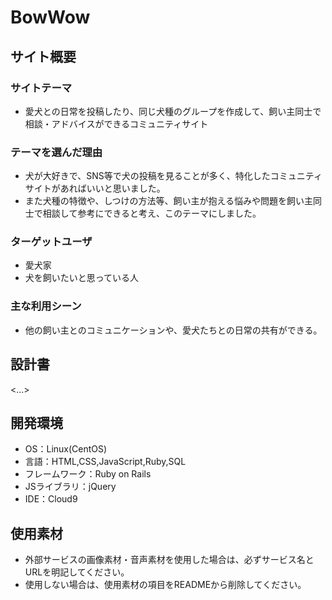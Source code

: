 # BowWow

## サイト概要
### サイトテーマ
* 愛犬との日常を投稿したり、同じ犬種のグループを作成して、飼い主同士で相談・アドバイスができるコミュニティサイト

### テーマを選んだ理由
* 犬が大好きで、SNS等で犬の投稿を見ることが多く、特化したコミュニティサイトがあればいいと思いました。
* また犬種の特徴や、しつけの方法等、飼い主が抱える悩みや問題を飼い主同士で相談して参考にできると考え、このテーマにしました。

### ターゲットユーザ
* 愛犬家
* 犬を飼いたいと思っている人

### 主な利用シーン
* 他の飼い主とのコミュニケーションや、愛犬たちとの日常の共有ができる。

## 設計書
<...>

## 開発環境
- OS：Linux(CentOS)
- 言語：HTML,CSS,JavaScript,Ruby,SQL
- フレームワーク：Ruby on Rails
- JSライブラリ：jQuery
- IDE：Cloud9

## 使用素材
- 外部サービスの画像素材・音声素材を使用した場合は、必ずサービス名とURLを明記してください。
- 使用しない場合は、使用素材の項目をREADMEから削除してください。